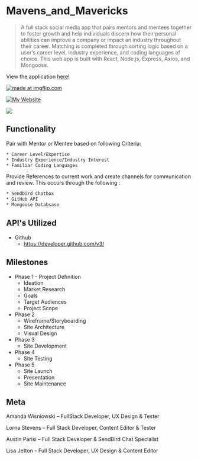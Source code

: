 # Mavens_and_Mavericks
> A full stack social media app that pairs mentors and mentees together to foster growth and help individuals discern how their personal abilities can improve a company or impact an industry throughout their career. Matching is completed through sorting logic based on a user’s career level, industry experience, and coding languages of choice.  This web app is built with React, Node.js, Express, Axios, and Mongoose.

View the application [here](https://mavens-and-mavericks.herokuapp.com)!


<a href="https://imgflip.com/gif/21wtxk"><img src="https://i.imgflip.com/21wtxk.gif" title="made at imgflip.com"/></a>

[![My Website][websiteStatus]][websiteStatus]





![](header.PNG)

## Functionality
Pair with Mentor or Mentee based on following Criteria:

```sh
* Career Level/Expertice
* Industry Experience/Industry Interest
* Familiar Coding Languages 
```

Provide References to current work and create channels for communication and review.  This occurs through the following :

```sh
* Sendbird Chatbox
* GitHub API
* Mongoose Databsase
```

## API's Utilized
* Github
    * https://developer.github.com/v3/

## Milestones

* Phase 1 - Project Definition
    * Ideation
    * Market Research
    * Goals
    * Target Audiences
    * Project Scope
* Phase 2
    * Wireframe/Storyboarding
    * Site Architecture
    * Visual Design
* Phase 3
    * Site Development
* Phase 4
    * Site Testing
* Phase 5
    * Site Launch
    * Presentation
    * Site Maintenance

## Meta

Amanda Wisniowski – FullStack Developer, UX Design & Tester

Lorna Stevens – Full Stack Developer, Content Editor & Tester

Austin Parisi – Full Stack Developer & SendBird Chat Specialist

Lisa Jetton – Full Stack Developer, UX Design & Content Editor


<!-- Markdown link & img dfn's -->
[websiteStatus]: https://img.shields.io/website-up-down-green-red/http/shields.io.svg?label=my-website
